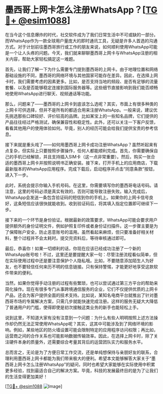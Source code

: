 # 墨西哥上网卡怎么注册WhatsApp？[[TG💪+ @esim1088](https://t.me/s/esim1088)]

在当今这个信息爆炸的时代，社交软件成为了我们日常生活中不可或缺的一部分。而WhatsApp作为一款全球用户量庞大的即时通讯工具，无疑是许多人首选的沟通方式。对于计划前往墨西哥旅行或工作的朋友来说，如何顺利使用WhatsApp可能是一个让人头疼的问题。今天，我们就来聊聊墨西哥上网卡与WhatsApp注册的相关内容，帮助大家轻松搞定这一难题。

首先，让我们了解一下为什么需要专门提到墨西哥的上网卡。由于地理位置和网络基础设施的不同，墨西哥的网络环境与其他国家可能存在差异。因此，在选择上网卡时，我们需要考虑的因素更多。比如，是否支持当地的频段、是否有足够的流量套餐、以及是否能够稳定连接到国际服务器等。这些细节直接影响到我们能否顺畅地使用WhatsApp进行聊天、视频通话等功能。

那么，问题来了——墨西哥的上网卡到底该怎么选呢？其实，市面上有很多种类的上网卡可供选择，但并不是所有的都适合用来注册WhatsApp。一般来说，建议优先挑选那些口碑较好、评价较高的品牌。比如某宝上的一些知名品牌，它们提供的产品往往经过严格测试，确保兼容性和稳定性。此外，还可以关注一下客户反馈，看看其他用户的使用体验如何。毕竟，别人的经历可能会给我们提供宝贵的参考信息。

接下来就是重头戏了——如何用墨西哥上网卡成功注册WhatsApp？虽然听起来有点复杂，但实际上只要按照步骤操作，任何人都能顺利完成。首先，你需要确保自己的手机已经解锁，并且支持插入SIM卡（这一点非常重要）。然后，购买一张合适的墨西哥上网卡并按照说明书正确安装。接下来，打开手机上的应用商店，下载最新版本的WhatsApp应用程序。完成下载后，启动程序并点击“同意条款”按钮，进入下一步。

此时，系统会提示你输入手机号码。在这里，你需要填写你的墨西哥电话号码。请注意，这里的号码必须是真实有效的，否则可能导致注册失败。输入完成后，WhatsApp会发送一条包含验证码的短信到你的手机上。如果你的上网卡信号良好，这条短信应该很快就能收到。收到验证码后，将其填入指定位置即可继续下一步。

接下来的一个环节是身份验证。根据最新的政策要求，WhatsApp可能会要求用户提供额外的身份证明文件，例如护照复印件或者身份证扫描件。这一步骤主要是为了保障账户安全，防止恶意账号的滥用。虽然看起来麻烦，但只要准备好相关材料，整个过程并不会太耗时。提交完资料后，等待审核通过即可。

最后，恭喜你！如果一切顺利的话，你现在应该已经成功注册了一个新的WhatsApp账号啦！不过，这里还是要提醒大家一句：尽管注册流程看似简单，但在实际使用过程中还是要注意保护个人隐私哦。比如，不要随意添加陌生人为好友，也不要轻信任何来历不明的信息链接。只有保持警惕，才能更好地享受这款软件带来的便利。

当然，如果你觉得手动注册的过程有些繁琐，也可以尝试通过第三方平台的帮助来简化操作。现在有很多专门从事跨境通信服务的企业，它们不仅提供优质的上网卡产品，还会为客户提供全面的技术支持。比如说，某知名电商平台就推出了针对墨西哥市场的专属解决方案，只需几步就能快速完成注册。这样的服务无疑大大降低了普通用户的门槛，使得即使是初次接触这类业务的新手也能轻松上手。

说到这里，不知道大家有没有注意到一个问题：为什么有些人明明按照上述方法操作却仍然无法正常使用WhatsApp呢？其实，这其中可能涉及到了网络环境的影响。例如，某些地区的防火墙设置可能会限制特定的应用程序访问权限；再比如，运营商之间的合作关系也可能影响数据传输效率。因此，在选择上网卡时，除了关注硬件本身的质量外，还需要综合考量其背后的运营团队实力和服务水平。

总而言之，无论是为了方便日常工作交流，还是单纯想保持与亲朋好友的联系，合理利用墨西哥上网卡都能为我们带来极大的便利。希望本文能够解答大家关于“墨西哥上网卡怎么注册WhatsApp”的疑问，同时也希望大家能够在实际使用中积累更多经验，找到最适合自己的解决方案。毕竟，科技的发展最终目的是为了让我们的生活变得更加美好！

[[TG💪+ @esim1088](https://t.me/s/esim1088) ![Image](https://i.postimg.cc/4NQfJmqS/Snipaste-2025-05-13-00-14-12.png)]